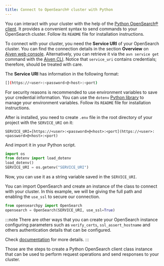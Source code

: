 ```yaml
---
title: Connect to OpenSearch® cluster with Python
---
```


You can interact with your cluster with the help of the [Python
OpenSearch®
client](https://github.com/opensearch-project/opensearch-py). It
provides a convenient syntax to send commands to your OpenSearch
cluster. Follow its `README` file for installation instructions.

To connect with your cluster, you need the **Service URI** of your
OpenSearch cluster. You can find the connection details in the section
**Overview** on [Aiven web console](https://console.aiven.io).
Alternatively, you can retrieve it via the `avn service get` command
with the [Aiven CLI](/docs/tools/cli/service-cli#avn_service_get).
Notice that `service_uri` contains credentials; therefore, should be
treated with care.

The **Service URI** has information in the following format:

```bash
[](https://<user>:<password>@<host>:<port)
```

For security reasons is recommended to use environment variables to save
your credential information. You can use the `dotenv` [Python
library](https://pypi.org/project/python-dotenv/) to manage your
environment variables. Follow its `README` file for installation
instructions.

After is installed, you need to create `.env` file in the root directory
of your project with the `SERVICE_URI` on it:

```
SERVICE_URI=[https://<user>:<password>@<host>:<port](https://<user>:<password>@<host>:<port)
```

And import it in your Python script.

```python
import os
from dotenv import load_dotenv
load_dotenv()
SERVICE_URI = os.getenv("SERVICE_URI")
```

Now, you can use it as a string variable saved in the `SERVICE_URI`.

You can import OpenSearch and create an instance of the class to connect
with your cluster. In this example, we will be giving the full path and
enabling the `use_ssl` to secure our connection.

```python
from opensearchpy import OpenSearch
opensearch = OpenSearch(SERVICE_URI, use_ssl=True)
```

:::note
There are other ways that you can create your OpenSearch instance
configuring parameters such as `verify_certs`, `ssl_assert_hostname` and
others authentication details that can be configured.

Check
[documentation](https://github.com/opensearch-project/opensearch-py) for
more details.
:::

Those are the steps to create a Python OpenSearch client class instance
that can be used to perform request operations and send responses to
your cluster.
